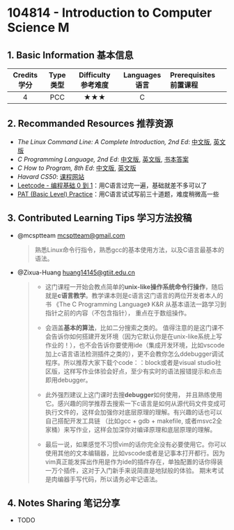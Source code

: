 # 104814 - Introduction to Computer Science M

## 1. Basic Information 基本信息

| Credits 学分 | Type 类型 | Difficulty 参考难度 | Languages 语言 | Prerequisites 前置课程 |
| :----------: | :-------: | :-----------------: | :------------: | :--------------------- |
|      4       |    PCC    |         ★★★         |       C        |                        |

## 2. Recommanded Resources 推荐资源

-   *The Linux Command Line: A Complete Introduction, 2nd Ed*: [中文版](https://z-library.sk/book/29356342/249bc8/linux命令行大全第2版.html), [英文版](https://z-library.sk/book/3704056/b964c2/the-linux-command-line-a-complete-introduction-2nd-edition.html)
-   *C Programming Language, 2nd Ed*: [中文版](https://z-library.sk/book/19241585/3d28cb/c程序设计语言-第2版-新版-典藏版.html), [英文版](https://z-library.sk/book/674384/2f3843/c-programming-language-2nd-edition.html), [书本答案](https://z-library.sk/book/3618764/def4c3/the-c-answer-book.html)
-   *C How to Program, 8th Ed*: [中文版](https://z-library.sk/book/116725701/94d8c7/c语言大学教程-第8版.html), [英文版](https://www.kufunda.net/publicdocs/C%20How%20to%20Program.%20%20With%20an%20Introduction%20to%20C++%20(Paul%20Deitel,%20Harvey%20Deitel).pdf)
-   *Havard CS50*: [课程网站](https://cs50.harvard.edu/x/)
-   [Leetcode - 编程基础 0 到 1](https://leetcode.cn/studyplan/programming-skills/)：用C语言过完一遍，基础就差不多可以了
-   [PAT (Basic Level) Practice](https://pintia.cn/problem-sets/994805260223102976/exam/problems/type/7)：用C语言试试写前三十道题，难度稍微高一些

## 3. Contributed Learning Tips 学习方法投稿

-   @mcsptteam <mcsptteam@gmail.com>

    >   熟悉Linux命令行指令，熟悉gcc的基本使用方法，以及C语言最基本的语法。

-   @Zixua-Huang <huang14145@gtiit.edu.cn>

    >-   这门课程一开始会教点简单的**unix-like操作系统命令行操作**，随后就是**c语言教学**。教学课本则是c语言这门语言的两位开发者本人的书 《The C Programming Language》 K&R 从基本语法一路学习到指针之前的内容（不包含指针）， 重点在于数组操作。
    >
    >-   会涵盖**基本的算法**，比如二分搜索之类的。 值得注意的是这门课不会告诉你如何搭建开发环境（因为它默认你是在unix-like系统上写作业的！），也不会告诉你要使用ide（集成开发环境，比如vscode加上c语言语法检测插件之类的），更不会教你怎么ddebugger调试程序。所以推荐大家下载个code：：block或者是visual studio社区版，这样写作业体验会好点，至少有实时的语法报错提示和点击即用debugger。 
    >-   此外强烈建议上这门课时去搜**debugger**如何使用， 并且熟练使用它。感兴趣的同学推荐去搜索一下c语言是如何从源代码文件变成可执行文件的，这样会加强你对底层原理的理解。有兴趣的话也可以自己搭配开发工具链 （比如gcc + gdb + makefile, 或者msvc2全家桶）来写作业，这样会加深你对编译原理和底层原理的理解。 
    >-   最后一说，如果感觉不习惯vim的话你完全没有必要使用它。你可以使用其他的文本编辑器，比如vscode或者是记事本打开都行。因为vim真正能发挥出作用是作为ide的插件存在，单独配置的话你得装一万个插件，这对于入门新手来说简直是地狱般的体验。 期末考试是肉编器手写代码，所以请务必牢记语法。

## 4. Notes Sharing 笔记分享

-   TODO
